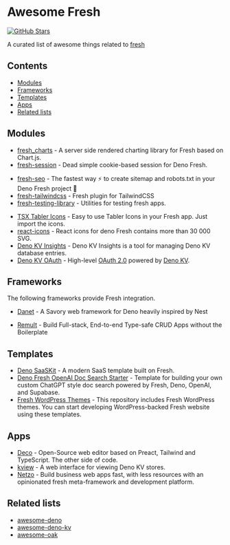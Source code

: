 <!--lint disable awesome-git-repo-age awesome-github awesome-contributing awesome-badge-->
# Awesome Fresh

[![GitHub Stars](https://img.shields.io/github/stars/uki00a/awesome-fresh?style=social)](https://github.com/uki00a/awesome-fresh)

A curated list of awesome things related to [fresh](https://github.com/denoland/fresh)

## Contents

- [Modules](#modules)
- [Frameworks](#frameworks)
- [Templates](#templates)
- [Apps](#apps)
- [Related lists](#related-lists)

## Modules

- [fresh_charts](https://github.com/denoland/fresh_charts) - A server side rendered charting library for Fresh based on Chart.js.
- [fresh-session](https://github.com/xstevenyung/fresh-session) - Dead simple cookie-based session for Deno Fresh.
<!--lint ignore awesome-list-item-->
- [fresh-seo](https://github.com/xstevenyung/fresh-seo) - The fastest way :zap: to create sitemap and robots.txt in your Deno Fresh project :lemon:
- [fresh-tailwindcss](https://github.com/roonie007/fresh-tailwindcss) - Fresh plugin for TailwindCSS
- [fresh-testing-library](https://github.com/uki00a/fresh-testing-library) - Utilities for testing fresh apps.
<!--lint enable awesome-list-item-->
- [TSX Tabler Icons](https://github.com/hashrock/tabler-icons-tsx) - Easy to use Tabler Icons in your Fresh app. Just import the icons.
- [react-icons](https://react-icons.deno.dev/) - React icons for deno Fresh contains more than 30 000 SVG.
- [Deno KV Insights](https://github.com/cbinzer/deno-kv-insights) - Deno KV Insights is a tool for managing Deno KV database entries.
- [Deno KV OAuth](https://deno.land/x/deno_kv_oauth) - High-level [OAuth 2.0](https://oauth.net/2/) powered by [Deno KV](https://deno.com/kv).

## Frameworks

The following frameworks provide Fresh integration.

<!--lint ignore awesome-list-item-->
- [Danet](https://github.com/Savory/Danet) - A Savory web framework for Deno heavily inspired by Nest
<!--lint enable awesome-list-item-->
<!--lint ignore awesome-list-item-->
- [Remult](https://github.com/remult/remult) - Build Full-stack, End-to-end Type-safe CRUD Apps without the Boilerplate
<!--lint enable awesome-list-item-->

## Templates

- [Deno SaaSKit](https://github.com/denoland/saaskit) - A modern SaaS template built on Fresh.
- [Deno Fresh OpenAI Doc Search Starter](https://github.com/supabase-community/deno-fresh-openai-doc-search) - Template for building your own custom ChatGPT style doc search powered by Fresh, Deno, OpenAI, and Supabase.
- [Fresh WordPress Themes](https://github.com/denoland/fresh-wordpress-themes) - This repository includes Fresh WordPress themes. You can start developing WordPress-backed Fresh website using these templates.

## Apps

- [Deco](https://github.com/deco-cx/deco) - Open-Source web editor based on Preact, Tailwind and TypeScript. The other side of code.
- [kview](https://github.com/kitsonk/kview) - A web interface for viewing Deno KV stores.
- [Netzo](https://netzo.io) - Build business web apps fast, with less resources with an opinionated fresh meta-framework and development platform.

## Related lists

- [awesome-deno](https://github.com/denolib/awesome-deno)
- [awesome-deno-kv](https://github.com/hashrock/awesome-deno-kv)
- [awesome-oak](https://github.com/oakserver/awesome-oak)
